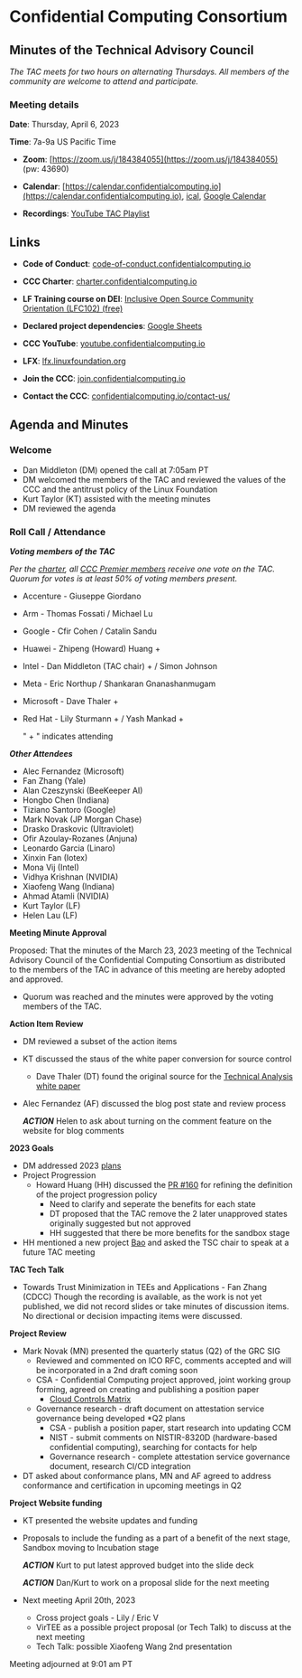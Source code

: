 # Confidential Computing Consortium

## Minutes of the Technical Advisory Council

*The TAC meets for two hours on alternating Thursdays. All members of the community are welcome to attend and participate.*

### Meeting details

**Date**: Thursday, April 6, 2023

**Time**: 7a-9a US Pacific Time

* **Zoom**: [https://zoom.us/j/184384055](https://zoom.us/j/184384055) (pw: 43690)

* **Calendar**: [https://calendar.confidentialcomputing.io](https://calendar.confidentialcomputing.io),
[ical](https://calendar.google.com/calendar/ical/c\_c0pcihr7n2n1k3a38i32d9ag10%40group.calendar.google.com/public/basic.ics),
[Google Calendar](https://calendar.google.com/calendar/u/0/r?cid=c\_c0pcihr7n2n1k3a38i32d9ag10@group.calendar.google.com)

* **Recordings**: [YouTube TAC Playlist](https://www.youtube.com/playlist?list=PLmfkUJc39uMjaB\_I1dYW72I44kr9QzG\_B)

## Links

* **Code of Conduct**: [code-of-conduct.confidentialcomputing.io](https://code-of-conduct.confidentialcomputing.io)

* **CCC Charter**: [charter.confidentialcomputing.io](https://charter.confidentialcomputing.io)

* **LF Training course on DEI**: [Inclusive Open Source Community Orientation (LFC102) (free)](https://training.linuxfoundation.org/training/inclusive-open-source-community-orientation-lfc102/)

* **Declared project dependencies**: [Google Sheets](https://docs.google.com/spreadsheets/d/1UKnbbGWXYLjnPZsox3zmYo59nv3XSXjePfas5E2fER0/edit#gid=0)

* **CCC YouTube**: [youtube.confidentialcomputing.io](https://youtube.confidentialcomputing.io)

* **LFX**: [lfx.linuxfoundation.org](https://lfx.linuxfoundation.org)

* **Join the CCC**: [join.confidentialcomputing.io](https://join.confidentialcomputing.io)

* **Contact the CCC**: [confidentialcomputing.io/contact-us/](https://confidentialcomputing.io/contact-us/)

## Agenda and Minutes

### Welcome

* Dan Middleton (DM) opened the call at 7:05am PT
* DM welcomed the members of the TAC and reviewed the values of the CCC and the antitrust policy of the Linux Foundation
* Kurt Taylor (KT) assisted with the meeting minutes
* DM reviewed the agenda

### Roll Call / Attendance

***Voting members of the TAC***

*Per the [charter](https://charter.confidentialcomputing.io), all [CCC Premier members](https://confidentialcomputing.io/members/) receive one vote on the TAC. Quorum for votes is at least 50% of voting members present.*

* Accenture - Giuseppe Giordano 
* Arm - Thomas Fossati  / Michael Lu
* Google - Cfir Cohen  / Catalin Sandu
* Huawei - Zhipeng (Howard) Huang + 
* Intel - Dan Middleton (TAC chair) + / Simon Johnson
* Meta - Eric Northup / Shankaran Gnanashanmugam
* Microsoft - Dave Thaler + 
* Red Hat - Lily Sturmann  + / Yash Mankad +

   " + " indicates attending

***Other Attendees***

* Alec Fernandez (Microsoft)
* Fan Zhang (Yale)
* Alan Czeszynski (BeeKeeper AI)
* Hongbo Chen (Indiana)
* Tiziano Santoro (Google)
* Mark Novak (JP Morgan Chase)
* Drasko Draskovic (Ultraviolet)
* Ofir Azoulay-Rozanes (Anjuna)
* Leonardo Garcia (Linaro)
* Xinxin Fan (Iotex)
* Mona Vij (Intel)
* Vidhya Krishnan (NVIDIA)
* Xiaofeng Wang (Indiana)
* Ahmad Atamli (NVIDIA)
* Kurt Taylor (LF)
* Helen Lau (LF)


**Meeting Minute Approval**

Proposed: That the minutes of the March 23, 2023 meeting of the Technical Advisory Council of the Confidential Computing Consortium as distributed to the members of the TAC in advance of this meeting are hereby adopted and approved.

* Quorum was reached and the minutes were approved by the voting members of the TAC.


**Action Item Review**

* DM reviewed a subset of the action items
* KT discussed the staus of the white paper conversion for source control
  * Dave Thaler (DT) found the original source for the [Technical Analysis white paper](https://docs.google.com/document/d/17PhrIXvFJsAIJryYjpezmfdSl1BSB1x1tE2FTbriHyc/edit?pli=1)
* Alec Fernandez (AF) discussed the blog post state and review process

  ***ACTION*** Helen to ask about turning on the comment feature on the website for blog comments

**2023 Goals**

* DM addressed 2023 [plans](https://docs.google.com/document/d/1BLsI0hv9ybHl-FBNqHp6bJzy6ng8yKs__556bTqBswc/edit)
* Project Progression
  * Howard Huang (HH) discussed the [PR #160](https://github.com/confidential-computing/governance/pull/160) for refining the definition of the project progression policy
    * Need to clarify and seperate the benefits for each state
    * DT proposed that the TAC remove the 2 later unapproved states originally suggested but not approved
    * HH suggested that there be more benefits for the sandbox stage
* HH mentioned a new project [Bao](https://github.com/bao-project) and asked the TSC chair to speak at a future TAC meeting


**TAC Tech Talk**
* Towards Trust Minimization in TEEs and Applications - Fan Zhang (CDCC)
Though the recording is available, as the work is not yet published, we did not record slides or take minutes of discussion items.
No directional or decision impacting items were discussed.

**Project Review**
* Mark Novak (MN) presented the quarterly status (Q2) of the GRC SIG
  * Reviewed and commented on ICO RFC, comments accepted and will be incorporated in a 2nd draft coming soon
  * CSA - Confidential Computing project approved, joint working group forming, agreed on creating and publishing a position paper
    * [Cloud Controls Matrix](https://cloudsecurityalliance.org/research/cloud-controls-matrix/)
  * Governance research - draft document on attestation service governance being developed
  *Q2 plans
    * CSA - publish a position paper, start research into updating CCM
    * NIST - submit comments on NISTIR-8320D (hardware-based confidential computing), searching for contacts for help
    * Governance research - complete attestation service governance document, research CI/CD integration
* DT asked about conformance plans, MN and AF agreed to address conformance and certification in upcoming meetings in Q2

**Project Website funding**
* KT presented the website updates and funding 
* Proposals to include the funding as a part of a benefit of the next stage, Sandbox moving to Incubation stage

  ***ACTION*** Kurt to put latest approved budget into the slide deck

  ***ACTION*** Dan/Kurt to work on a proposal slide for the next meeting

* Next meeting April 20th, 2023
  * Cross project goals - Lily / Eric V
  * VirTEE as a possible project proposal (or Tech Talk) to discuss at the next meeting
  * Tech Talk: possible Xiaofeng Wang 2nd presentation

Meeting adjourned at 9:01 am PT
